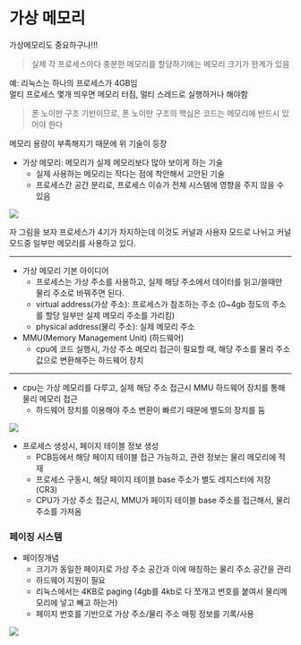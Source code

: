 # 가상 메모리

가상메모리도 중요하구나!!!

> 실제 각 프로세스마다 충분한 메모리를 할당하기에는 메모리 크기가 한계가 있음   

예: 리눅스는 하나의 프로세스가 4GB임   
멀티 프로세스 몇개 띄우면 메모리 터짐, 멀티 스레드로 실행하거나 해야함

> 폰 노이만 구조 기반이므로, 폰 노이만 구조의 핵심은 코드는 메모리에 반드시 있어야 한다


메모리 용량이 부족해지기 때문에 위 기술이 등장   

* 가상 메모리: 메모리가 실제 메모리보다 많아 보이게 하는 기술
  * 실제 사용하는 메모리는 작다는 점에 착안해서 고안된 기술
  * 프로세스간 공간 분리로, 프로세스 이슈가 전체 시스템에 영향을 주지 않을 수 있음

<img src="https://user-images.githubusercontent.com/72545732/143040986-2a08067e-988f-4a47-b8eb-cd5ef0870e8e.png">

자 그림을 보자 프로세스가 4기가 차지하는데 이것도 커널과 사용자 모드로 나뉘고 커널 모드중 일부만 메모리를 사용하고 있다.

<hr>

* 가상 메모리 기본 아이디어
  * 프로세스는 가상 주소를 사용하고, 실제 해당 주소에서 데이터를 읽고/쓸때만 물리 주소로 바꿔주면 된다.
  * virtual address(가상 주소): 프로세스가 참조하는 주소 (0~4gb 정도의 주소를 할당 일부만 실제 메모리 주소를 가리킴)
  * physical address(물리 주소): 실제 메모리 주소
* MMU(Memory Management Unit) (하드웨어)
  * cpu에 코드 실행시, 가상 주소 메모리 접근이 필요할 때, 해당 주소를 물리 주소값으로 변환해주는 하드웨어 장치

<hr>

* cpu는 가상 메모리를 다루고, 실제 해당 주소 접근시 MMU 하드웨어 장치를 통해 물리 메모리 접근
  * 하드웨어 장치를 이용해야 주소 변환이 빠르기 때문에 별도의 장치를 둠
<img src="https://user-images.githubusercontent.com/72545732/143042306-0a6a9360-350e-413c-a0e4-88dc8f22f864.png">

* 프로세스 생성시, 페이지 테이블 정보 생성
  * PCB등에서 해당 페이지 테이블 접근 가능하고, 관련 정보는 물리 메모리에 적재
  * 프로세스 구동시, 해당 페이지 테이블 base 주소가 별도 레지스터에 저장(CR3)
  * CPU가 가상 주소 접근시, MMU가 페이지 테이블 base 주소를 접근해서, 물리 주소를 가져옴

### 페이징 시스템
* 페이징개념
  * 크기가 동일한 페이지로 가상 주소 공간과 이에 매칭하는 물리 주소 공간을 관리
  * 하드웨어 지원이 필요
  * 리눅스에서는 4KB로 paging (4gb를 4kb로 다 쪼개고 번호를 붙여서 물리메모리에 넣고 빼고 하는거)
  * 페이지 번호를 기반으로 가상 주소/물리 주소 매핑 정보를 기록/사용

<img src="https://user-images.githubusercontent.com/72545732/143044883-100fffdc-ebec-4cd0-a9a6-fb5241100ae3.png">